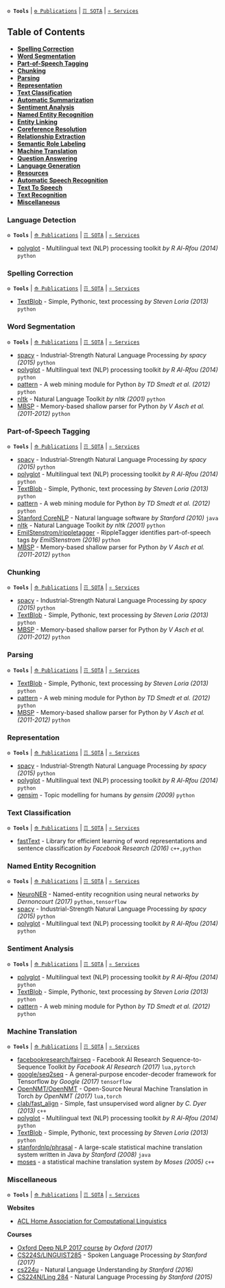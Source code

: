 **`⚙ Tools`** | [`⚙ Publications`](https://github.com/magizbox/underthesea/wiki/English-NLP-Publications) | [`☶ SOTA`](https://github.com/magizbox/underthesea/wiki/English-NLP-SOTA) | [`⚛ Services`](https://github.com/magizbox/underthesea/wiki/English-NLP-Services)

## Table of Contents

* [**Spelling Correction**](#spelling-correction)
* [**Word Segmentation**](#word-segmentation)
* [**Part-of-Speech Tagging**](#part-of-speech-tagging)
* [**Chunking**](#chunking)
* [**Parsing**](#parsing)
* [**Representation**](#representation)
* [**Text Classification**](#text-classification)
* [**Automatic Summarization**](#automatic-summarization)
* [**Sentiment Analysis**](#sentiment-analysis)
* [**Named Entity Recognition**](#named-entity-recognition)
* [**Entity Linking**](#entity-linking)
* [**Coreference Resolution**](#coreference-resolution)
* [**Relationship Extraction**](#relationship-extraction)
* [**Semantic Role Labeling**](#semantic-role-labeling)
* [**Machine Translation**](#machine-translation)
* [**Question Answering**](#question-answering)
* [**Language Generation**](#language-generation)
* [**Resources**](#resources)
* [**Automatic Speech Recognition**](#automatic-speech-recognition)
* [**Text To Speech**](#text-to-speech)
* [**Text Recognition**](#text-recognition)
* [**Miscellaneous**](#miscellaneous)

### Language Detection

**`⚙ Tools`** | [`⟰ Publications`](https://github.com/magizbox/underthesea/wiki/English-NLP-Publications#language-detection) | [`☶ SOTA`](https://github.com/magizbox/underthesea/wiki/English-NLP-SOTA#language-detection) | [`⚛ Services`](https://github.com/magizbox/underthesea/wiki/English-NLP-Services#language-detection)

* [polyglot](http://polyglot.readthedocs.io/en/latest/) - Multilingual text (NLP) processing toolkit  *by R Al-Rfou (2014)* `python` 

### Spelling Correction

**`⚙ Tools`** | [`⟰ Publications`](https://github.com/magizbox/underthesea/wiki/English-NLP-Publications#spelling-correction) | [`☶ SOTA`](https://github.com/magizbox/underthesea/wiki/English-NLP-SOTA#spelling-correction) | [`⚛ Services`](https://github.com/magizbox/underthesea/wiki/English-NLP-Services#spelling-correction)

* [TextBlob](https://github.com/sloria/TextBlob) - Simple, Pythonic, text processing *by Steven Loria (2013)* `python` 

### Word Segmentation

**`⚙ Tools`** | [`⟰ Publications`](https://github.com/magizbox/underthesea/wiki/English-NLP-Publications#word-segmentation) | [`☶ SOTA`](https://github.com/magizbox/underthesea/wiki/English-NLP-SOTA#word-segmentation) | [`⚛ Services`](https://github.com/magizbox/underthesea/wiki/English-NLP-Services#word-segmentation)

* [spacy](https://spacy.io/) - Industrial-Strength Natural Language Processing *by spacy (2015)* `python` 
* [polyglot](http://polyglot.readthedocs.io/en/latest/) - Multilingual text (NLP) processing toolkit  *by R Al-Rfou (2014)* `python` 
* [pattern](https://github.com/clips/pattern) - A web mining module for Python *by TD Smedt et al. (2012)* `python` 
* [nltk](https://github.com/nltk/nltk) - Natural Language Toolkit *by nltk (2001)* `python` 
* [MBSP](https://github.com/clips/MBSP) - Memory-based shallow parser for Python *by V Asch et al. (2011-2012)* `python`

### Part-of-Speech Tagging

**`⚙ Tools`** | [`⟰ Publications`](https://github.com/magizbox/underthesea/wiki/English-NLP-Publications#part-of-speech-tagging) | [`☶ SOTA`](https://github.com/magizbox/underthesea/wiki/English-NLP-SOTA#part-of-speech-tagging) | [`⚛ Services`](https://github.com/magizbox/underthesea/wiki/English-NLP-Services#part-of-speech-tagging)

* [spacy](https://spacy.io/) - Industrial-Strength Natural Language Processing *by spacy (2015)* `python` 
* [polyglot](http://polyglot.readthedocs.io/en/latest/) - Multilingual text (NLP) processing toolkit  *by R Al-Rfou (2014)* `python` 
* [TextBlob](https://github.com/sloria/TextBlob) - Simple, Pythonic, text processing *by Steven Loria (2013)* `python` 
* [pattern](https://github.com/clips/pattern) - A web mining module for Python *by TD Smedt et al. (2012)* `python` 
* [Stanford CoreNLP](https://stanfordnlp.github.io/CoreNLP/) - Natural language software *by Stanford (2010)* `java` 
* [nltk](https://github.com/nltk/nltk) - Natural Language Toolkit *by nltk (2001)* `python`
* [EmilStenstrom/rippletagger](https://github.com/EmilStenstrom/rippletagger) - RippleTagger identifies part-of-speech tags *by EmilStenstrom (2016)* `python` 
* [MBSP](https://github.com/clips/MBSP) - Memory-based shallow parser for Python *by V Asch et al. (2011-2012)* `python` 

### Chunking

**`⚙ Tools`** | [`⟰ Publications`](https://github.com/magizbox/underthesea/wiki/English-NLP-Publications#chunking) | [`☶ SOTA`](https://github.com/magizbox/underthesea/wiki/English-NLP-SOTA#chunking) | [`⚛ Services`](https://github.com/magizbox/underthesea/wiki/English-NLP-Services#chunking)

* [spacy](https://spacy.io/) - Industrial-Strength Natural Language Processing *by spacy (2015)* `python` 
* [TextBlob](https://github.com/sloria/TextBlob) - Simple, Pythonic, text processing *by Steven Loria (2013)* `python` 
* [MBSP](https://github.com/clips/MBSP) - Memory-based shallow parser for Python *by V Asch et al. (2011-2012)* `python`

### Parsing

**`⚙ Tools`** | [`⟰ Publications`](https://github.com/magizbox/underthesea/wiki/English-NLP-Publications#parsing) | [`☶ SOTA`](https://github.com/magizbox/underthesea/wiki/English-NLP-SOTA#parsing) | [`⚛ Services`](https://github.com/magizbox/underthesea/wiki/English-NLP-Services#parsing)

* [TextBlob](https://github.com/sloria/TextBlob) - Simple, Pythonic, text processing *by Steven Loria (2013)* `python` 
* [pattern](https://github.com/clips/pattern) - A web mining module for Python *by TD Smedt et al. (2012)* `python`  
* [MBSP](https://github.com/clips/MBSP) - Memory-based shallow parser for Python *by V Asch et al. (2011-2012)* `python`

### Representation

**`⚙ Tools`** | [`⟰ Publications`](https://github.com/magizbox/underthesea/wiki/English-NLP-Publications#representation) | [`☶ SOTA`](https://github.com/magizbox/underthesea/wiki/English-NLP-SOTA#representation) | [`⚛ Services`](https://github.com/magizbox/underthesea/wiki/English-NLP-Services#representation)

* [spacy](https://spacy.io/) - Industrial-Strength Natural Language Processing *by spacy (2015)* `python` 
* [polyglot](http://polyglot.readthedocs.io/en/latest/) - Multilingual text (NLP) processing toolkit  *by R Al-Rfou (2014)* `python` 
* [gensim](https://radimrehurek.com/gensim/) - Topic modelling for humans *by gensim (2009)* `python` 

### Text Classification

**`⚙ Tools`** | [`⟰ Publications`](https://github.com/magizbox/underthesea/wiki/English-NLP-Publications#text-classification) | [`☶ SOTA`](https://github.com/magizbox/underthesea/wiki/English-NLP-SOTA#text-classification) | [`⚛ Services`](https://github.com/magizbox/underthesea/wiki/English-NLP-Services#text-classification)

* [fastText](https://github.com/facebookresearch/fastText) - Library for efficient learning of word representations and sentence classification *by Facebook Research (2016)* `c++,python`

### Named Entity Recognition

**`⚙ Tools`** | [`⟰ Publications`](https://github.com/magizbox/underthesea/wiki/English-NLP-Publications#named-entity-recognition) | [`☶ SOTA`](https://github.com/magizbox/underthesea/wiki/English-NLP-SOTA#named-entity-recognition) | [`⚛ Services`](https://github.com/magizbox/underthesea/wiki/English-NLP-Services#named-entity-recognition)

* [NeuroNER](https://github.com/Franck-Dernoncourt/NeuroNER/) - Named-entity recognition using neural networks *by Dernoncourt (2017)* `python,tensorflow` 
* [spacy](https://spacy.io/) - Industrial-Strength Natural Language Processing *by spacy (2015)* `python` 
* [polyglot](http://polyglot.readthedocs.io/en/latest/) - Multilingual text (NLP) processing toolkit  *by R Al-Rfou (2014)* `python` 

### Sentiment Analysis

**`⚙ Tools`** | [`⟰ Publications`](https://github.com/magizbox/underthesea/wiki/English-NLP-Publications#entity-linking) | [`☶ SOTA`](https://github.com/magizbox/underthesea/wiki/English-NLP-SOTA#entity-linking) | [`⚛ Services`](https://github.com/magizbox/underthesea/wiki/English-NLP-Services#entity-linking)

* [polyglot](http://polyglot.readthedocs.io/en/latest/) - Multilingual text (NLP) processing toolkit  *by R Al-Rfou (2014)* `python` 
* [TextBlob](https://github.com/sloria/TextBlob) - Simple, Pythonic, text processing *by Steven Loria (2013)* `python`
* [pattern](https://github.com/clips/pattern) - A web mining module for Python *by TD Smedt et al. (2012)* `python`  

### Machine Translation

**`⚙ Tools`** | [`⟰ Publications`](https://github.com/magizbox/underthesea/wiki/English-NLP-Publications#machine-translation) | [`☶ SOTA`](https://github.com/magizbox/underthesea/wiki/English-NLP-SOTA#machine-translation) | [`⚛ Services`](https://github.com/magizbox/underthesea/wiki/English-NLP-Services#machine-translation)

* [facebookresearch/fairseq](https://github.com/facebookresearch/fairseq) - Facebook AI Research Sequence-to-Sequence Toolkit *by Facebook AI Research (2017)* `lua,pytorch`
* [google/seq2seq](https://github.com/google/seq2seq) - A general-purpose encoder-decoder framework for 
Tensorflow  *by Google (2017)* `tensorflow`
* [OpenNMT/OpenNMT](https://github.com/opennmt/opennmt) - Open-Source Neural Machine Translation in Torch  *by OpenNMT (2017)* `lua,torch`
* [clab/fast_align](https://github.com/clab/fast_align) - Simple, fast unsupervised word aligner  *by C. Dyer (2013)* `c++` 
* [polyglot](http://polyglot.readthedocs.io/en/latest/) - Multilingual text (NLP) processing toolkit  *by R Al-Rfou (2014)* `python` 
* [TextBlob](https://github.com/sloria/TextBlob) - Simple, Pythonic, text processing *by Steven Loria (2013)* `python` 
* [stanfordnlp/phrasal](https://github.com/stanfordnlp/phrasal/) - A large-scale statistical machine translation system written in Java *by Stanford (2008)* `java` 
* [moses](http://www.statmt.org/moses/) - a statistical machine translation system *by Moses (2005)* `c++` 

### Miscellaneous

**`⚙ Tools`** | [`⟰ Publications`](https://github.com/magizbox/underthesea/wiki/English-NLP-Publications#miscellaneous) | [`☶ SOTA`](https://github.com/magizbox/underthesea/wiki/English-NLP-SOTA#miscellaneous) | [`⚛ Services`](https://github.com/magizbox/underthesea/wiki/English-NLP-Services#miscellaneous)

**Websites**

* [ACL Home Association for Computational Linguistics](https://www.aclweb.org/portal/)

**Courses**

* [Oxford Deep NLP 2017 course](https://github.com/oxford-cs-deepnlp-2017/lectures) *by Oxford (2017)*
* [CS224S/LINGUIST285](http://web.stanford.edu/class/cs224s/index.html) - Spoken Language Processing *by Stanford (2017)*
* [cs224u](https://web.stanford.edu/class/cs224u/index.html) - Natural Language Understanding *by Stanford (2016)*
* [CS224N/Ling 284](https://web.stanford.edu/class/archive/cs/cs224n/cs224n.1162/syllabus.shtml) - Natural Language Processing *by Stanford (2015)*
